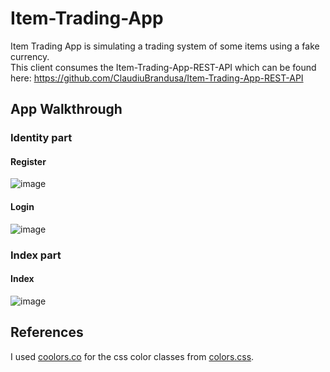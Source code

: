 # Item-Trading-App
Item Trading App is simulating a trading system of some items using a fake currency.  
This client consumes the Item-Trading-App-REST-API which can be found here: https://github.com/ClaudiuBrandusa/Item-Trading-App-REST-API

## App Walkthrough
### Identity part
#### Register
![image](https://drive.google.com/uc?export=view&id=1B9yx7hkvrKL3v5snwmIj3fHSPmOn9TU8)
#### Login
![image](https://drive.google.com/uc?export=view&id=18iGhwBL5-VGe2EwdMGtca-pJKnpNaoPD)
### Index part
#### Index
![image](https://drive.google.com/uc?export=view&id=1FuUFJz2phyLlbnXqRhfwA52grS7php3s)

## References
I used [coolors.co](https://coolors.co/) for the css color classes from [colors.css](src/css/colors.css).